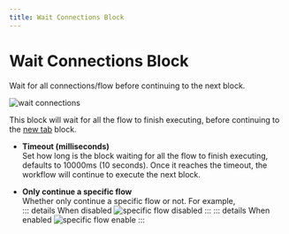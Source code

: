 ```yaml
---
title: Wait Connections Block
---
```


# Wait Connections Block
Wait for all connections/flow before continuing to the next block.

![wait connections](https://res.cloudinary.com/chat-story/image/upload/v1651037697/automa/PnPKJWVWjJ_p7chf1.png)

This block will wait for all the flow to finish executing, before continuing to the [new tab](blocks/new-tab.md) block.

- **Timeout (milliseconds)** <br>
  Set how long is the block waiting for all the flow to finish executing, defaults to 10000ms (10 seconds). Once it reaches the timeout, the workflow will continue to execute the next block.

- **Only continue a specific flow** <br>
	Whether only continue a specific flow or not. For example, <br>
	::: details When disabled
	![specific flow disabled](https://res.cloudinary.com/chat-story/image/upload/v1651038898/automa/not-specific-flow_gsawj3.gif)
	:::
	::: details When enabled
	![specific flow enable](https://res.cloudinary.com/chat-story/image/upload/v1651038898/automa/specific-flow_hpfqsb.gif)
	:::